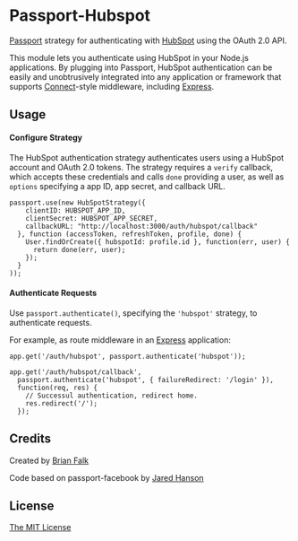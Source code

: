 # Passport-Hubspot

[Passport](http://passportjs.org/) strategy for authenticating with [HubSpot](http://www.hubspot.com/)
using the OAuth 2.0 API.

This module lets you authenticate using HubSpot in your Node.js applications.
By plugging into Passport, HubSpot authentication can be easily and
unobtrusively integrated into any application or framework that supports
[Connect](http://www.senchalabs.org/connect/)-style middleware, including
[Express](http://expressjs.com/).

## Usage

#### Configure Strategy

The HubSpot authentication strategy authenticates users using a HubSpot
account and OAuth 2.0 tokens.  The strategy requires a `verify` callback, which
accepts these credentials and calls `done` providing a user, as well as
`options` specifying a app ID, app secret, and callback URL.

    passport.use(new HubSpotStrategy({
        clientID: HUBSPOT_APP_ID,
        clientSecret: HUBSPOT_APP_SECRET,
        callbackURL: "http://localhost:3000/auth/hubspot/callback"
      }, function (accessToken, refreshToken, profile, done) {
        User.findOrCreate({ hubspotId: profile.id }, function(err, user) {
          return done(err, user);
        });
      }
    ));

#### Authenticate Requests

Use `passport.authenticate()`, specifying the `'hubspot'` strategy, to
authenticate requests.

For example, as route middleware in an [Express](http://expressjs.com/)
application:

    app.get('/auth/hubspot', passport.authenticate('hubspot'));

    app.get('/auth/hubspot/callback',
      passport.authenticate('hubspot', { failureRedirect: '/login' }),
      function(req, res) {
        // Successul authentication, redirect home.
        res.redirect('/');
      });

## Credits

Created by [Brian Falk](http://github.com/brainflake)

Code based on passport-facebook by [Jared Hanson](http://github.com/jaredhanson)

## License

[The MIT License](http://opensource.org/licenses/MIT)
